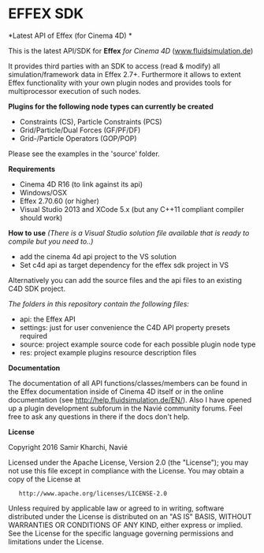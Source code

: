 # EFFEX SDK
*Latest API of Effex (for Cinema 4D) *

This is the latest API/SDK for **Effex** *for Cinema 4D* (www.fluidsimulation.de)

It provides third parties with an SDK to access (read & modify) all simulation/framework data in Effex 2.7+.
Furthermore it allows to extent Effex functionality with your own plugin nodes and provides tools for multiprocessor execution of such nodes.

**Plugins for the following node types can currently be created**
- Constraints (CS), Particle Constraints (PCS)
- Grid/Particle/Dual Forces (GF/PF/DF)
- Grid-/Particle Operators (GOP/POP)

Please see the examples in the 'source' folder.

**Requirements**
- Cinema 4D R16 (to link against its api)
- Windows/OSX
- Effex 2.70.60 (or higher)
- Visual Studio 2013 and XCode 5.x (but any C++11 compliant compiler should work)

**How to use**
*(There is a Visual Studio solution file available that is ready to compile but you need to..)*
- add the cinema 4d api project to the VS solution
- Set c4d api as target dependency for the effex sdk project in VS

Alternatively you can add the source files and the api files to an existing C4D SDK project.

*The folders in this repository contain the following files:*
- api: the Effex API
- settings: just for user convenience the C4D API property presets required
- source: project example source code for each possible plugin node type
- res: project example plugins resource description files


**Documentation**

The documentation of all API functions/classes/members can be found in the Effex documentation inside of Cinema 4D itself or in the online documentation (see http://help.fluidsimulation.de/EN/).
Also I have opened up a plugin development subforum in the Navié community forums. 
Feel free to ask any questions in there if the docs don't help.


**License**

   Copyright 2016 Samir Kharchi, Navié

   Licensed under the Apache License, Version 2.0 (the "License");
   you may not use this file except in compliance with the License.
   You may obtain a copy of the License at

       http://www.apache.org/licenses/LICENSE-2.0

   Unless required by applicable law or agreed to in writing, software
   distributed under the License is distributed on an "AS IS" BASIS,
   WITHOUT WARRANTIES OR CONDITIONS OF ANY KIND, either express or implied.
   See the License for the specific language governing permissions and
   limitations under the License.
